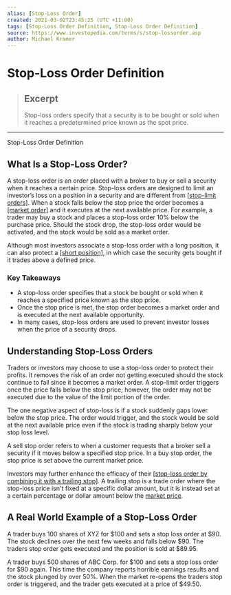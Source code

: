 ```yaml
---
alias: [Stop-Loss Order]
created: 2021-03-02T23:45:25 (UTC +11:00)
tags: [Stop-Loss Order Definition, Stop-Loss Order Definition]
source: https://www.investopedia.com/terms/s/stop-lossorder.asp
author: Michael Kramer
---
```


# Stop-Loss Order Definition

> ## Excerpt
> Stop-loss orders specify that a security is to be bought or sold when it reaches a predetermined price known as the spot price.

---

Stop-Loss Order Definition
## What Is a Stop-Loss Order?

A stop-loss order is an order placed with a broker to buy or sell a security when it reaches a certain price. Stop-loss orders are designed to limit an investor’s loss on a position in a security and are different from [[stop-limit orders]](https://www.investopedia.com/terms/s/stop-limitorder.asp). When a stock falls below the stop price the order becomes a [[market order]](https://www.investopedia.com/terms/m/marketorder.asp) and it executes at the next available price. For example, a trader may buy a stock and places a stop-loss order 10% below the purchase price. Should the stock drop, the stop-loss order would be activated, and the stock would be sold as a market order.

Although most investors associate a stop-loss order with a long position, it can also protect a [[short position]](https://www.investopedia.com/terms/s/short.asp), in which case the security gets bought if it trades above a defined price.

### Key Takeaways

-   A stop-loss order specifies that a stock be bought or sold when it reaches a specified price known as the stop price.
-   Once the stop price is met, the stop order becomes a market order and is executed at the next available opportunity.
-   In many cases, stop-loss orders are used to prevent investor losses when the price of a security drops.

## Understanding Stop-Loss Orders

Traders or investors may choose to use a stop-loss order to protect their profits. It removes the risk of an order not getting executed should the stock continue to fall since it becomes a market order. A stop-limit order triggers once the price falls below the stop price; however, the order may not be executed due to the value of the limit portion of the order.

The one negative aspect of stop-loss is if a stock suddenly gaps lower below the stop price. The order would trigger, and the stock would be sold at the next available price even if the stock is trading sharply below your stop loss level.

A sell stop order refers to when a customer requests that a broker sell a security if it moves below a specified stop price. In a buy stop order, the stop price is set above the current market price.

Investors may further enhance the efficacy of their [[stop-loss order by combining it with a trailing stop]](https://www.investopedia.com/articles/trading/08/trailing-stop-loss.asp). A trailing stop is a trade order where the stop-loss price isn't fixed at a specific dollar amount, but it is instead set at a certain percentage or dollar amount below the [market price](https://www.investopedia.com/terms/m/market-price.asp). 

## A Real World Example of a Stop-Loss Order

A trader buys 100 shares of XYZ for $100 and sets a stop loss order at $90. The stock declines over the next few weeks and falls below $90. The traders stop order gets executed and the position is sold at $89.95.

A trader buys 500 shares of ABC Corp. for $100 and sets a stop loss order for $90 again. This time the company reports horrible earnings results and the stock plunged by over 50%. When the market re-opens the traders stop order is triggered, and the trader gets executed at a price of $49.50.

